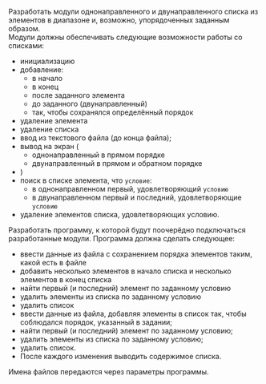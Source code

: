 Разработать модули однонаправленного и двунаправленного списка из элементов в диапазоне и, возможно, упорядоченных заданным образом.  
Модули должны обеспечивать следующие возможности работы со списками:
- инициализацию
- добавление:
  - в начало
  - в конец
  - после заданного элемента
  - до заданного (двунаправленный)
  - так, чтобы сохранялся определённый порядок
- удаление элемента
- удаление списка
- ввод из текстового файла (до конца файла);
- вывод на экран ( 
  - однонаправленный в прямом порядке
  - двунаправленный в прямом и обратном порядке  
- )
- поиск в списке элемента, что `условие`:
  - в однонаправленном первый, удовлетворяющий `условию`
  - в двунаправленном первый и последний, удовлетворяющие `условию`
- удаление элементов списка, удовлетворяющих условию.

Разработать программу, к которой будут поочерёдно подключаться разработанные модули. Программа должна сделать следующее:
- ввести данные из файла с сохранением порядка элементов таким, какой есть в файле
- добавить несколько элементов в начало списка и несколько элементов в конец списка
- найти первый (и последний) элемент по заданному условию
- удалить элементы из списка по заданному условию
- удалить список
- ввести данные из файла, добавляя элементы в список так, чтобы соблюдался порядок, указанный в задании;
- найти первый (и последний) элемент по заданному условию;
- удалить элементы из списка по заданному условию;
- удалить список.
- После каждого изменения выводить содержимое списка.

Имена файлов передаются через параметры программы.


